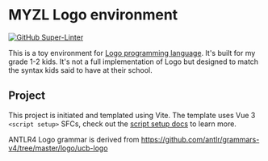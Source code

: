 # MYZL Logo environment

[![GitHub Super-Linter](https://github.com/yunhailuo/myzlogo/actions/workflows/linter.yml/badge.svg)](https://github.com/marketplace/actions/super-linter)

This is a toy environment for [Logo programming language](https://el.media.mit.edu/logo-foundation/what_is_logo/index.html). It's built for my grade 1-2 kids. It's not a full implementation of Logo but designed to match the syntax kids said to have at their school.

## Project

This project is initiated and templated using Vite. The template uses Vue 3 `<script setup>` SFCs, check out the [script setup docs](https://v3.vuejs.org/api/sfc-script-setup.html#sfc-script-setup) to learn more.

ANTLR4 Logo grammar is derived from <https://github.com/antlr/grammars-v4/tree/master/logo/ucb-logo>
